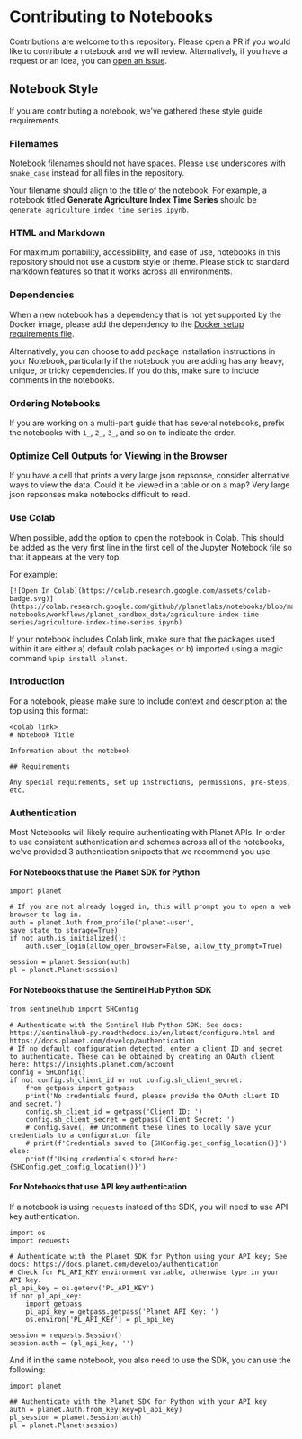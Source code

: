 # Contributing to Notebooks

Contributions are welcome to this repository. Please open a PR if you would like to contribute a notebook and we will review. Alternatively, if you have a request or an idea, you can [open an issue](https://github.com/planetlabs/notebooks/issues/new/choose).

## Notebook Style

If you are contributing a notebook, we've gathered these style guide requirements.

### Filemames

Notebook filenames should not have spaces. Please use underscores with `snake_case` instead for all files in the repository.

Your filename should align to the title of the notebook. For example, a notebook titled **Generate Agriculture Index Time Series** should be `generate_agriculture_index_time_series.ipynb`.

### HTML and Markdown

For maximum portability, accessibility, and ease of use, notebooks in this repository should not use a custom style or theme. Please stick to standard markdown features so that it works across all environments.

### Dependencies

When a new notebook has a dependency that is not yet supported by the Docker image, please add the dependency to the [Docker setup requirements file](planet-notebook-docker/requirements.txt).

Alternatively, you can choose to add package installation instructions in your Notebook, particularly if the notebook you are adding has any heavy, unique, or tricky dependencies. If you do this, make sure to include comments in the notebooks.

### Ordering Notebooks

If you are working on a multi-part guide that has several notebooks, prefix the notebooks with `1_`, `2_`, `3_`, and so on to indicate the order.

### Optimize Cell Outputs for Viewing in the Browser

If you have a cell that prints a very large json repsonse, consider alternative ways to view the data. Could it be viewed in a table or on a map? Very large json repsonses make notebooks difficult to read. 

### Use Colab

When possible, add the option to open the notebook in Colab. This should be added as the very first line in the first cell of the Jupyter Notebook file so that it appears at the very top. 

For example:

```
[![Open In Colab](https://colab.research.google.com/assets/colab-badge.svg)](https://colab.research.google.com/github//planetlabs/notebooks/blob/master/jupyter-notebooks/workflows/planet_sandbox_data/agriculture-index-time-series/agriculture-index-time-series.ipynb)
```

If your notebook includes Colab link, make sure that the packages used within it are either a) default colab packages or b) imported using a magic command `%pip install planet`.

### Introduction

For a notebook, please make sure to include context and description at the top using this format:

```
<colab link>
# Notebook Title

Information about the notebook

## Requirements

Any special requirements, set up instructions, permissions, pre-steps, etc.
```

### Authentication

Most Notebooks will likely require authenticating with Planet APIs. In order to use consistent authentication and schemes across all of the notebooks, we've provided 3 authentication snippets that we recommend you use:

#### For Notebooks that use the Planet SDK for Python

```
import planet

# If you are not already logged in, this will prompt you to open a web browser to log in.
auth = planet.Auth.from_profile('planet-user', save_state_to_storage=True)
if not auth.is_initialized():
    auth.user_login(allow_open_browser=False, allow_tty_prompt=True)

session = planet.Session(auth)
pl = planet.Planet(session)
```

#### For Notebooks that use the Sentinel Hub Python SDK

```
from sentinelhub import SHConfig

# Authenticate with the Sentinel Hub Python SDK; See docs: https://sentinelhub-py.readthedocs.io/en/latest/configure.html and https://docs.planet.com/develop/authentication
# If no default configuration detected, enter a client ID and secret to authenticate. These can be obtained by creating an OAuth client here: https://insights.planet.com/account
config = SHConfig()
if not config.sh_client_id or not config.sh_client_secret:
    from getpass import getpass
    print('No credentials found, please provide the OAuth client ID and secret.')
    config.sh_client_id = getpass('Client ID: ')
    config.sh_client_secret = getpass('Client Secret: ')
    # config.save() ## Uncomment these lines to locally save your credentials to a configuration file
    # print(f'Credentials saved to {SHConfig.get_config_location()}')
else:
    print(f'Using credentials stored here: {SHConfig.get_config_location()}')
```

#### For Notebooks that use API key authentication

If a notebook is using `requests` instead of the SDK, you will need to use API key authentication.

```
import os
import requests

# Authenticate with the Planet SDK for Python using your API key; See docs: https://docs.planet.com/develop/authentication
# Check for PL_API_KEY environment variable, otherwise type in your API key.
pl_api_key = os.getenv('PL_API_KEY')
if not pl_api_key:
    import getpass
    pl_api_key = getpass.getpass('Planet API Key: ')
    os.environ['PL_API_KEY'] = pl_api_key

session = requests.Session()
session.auth = (pl_api_key, '')
```

And if in the same notebook, you also need to use the SDK, you can use the following:

```
import planet

## Authenticate with the Planet SDK for Python with your API key
auth = planet.Auth.from_key(key=pl_api_key)
pl_session = planet.Session(auth)
pl = planet.Planet(session)
```